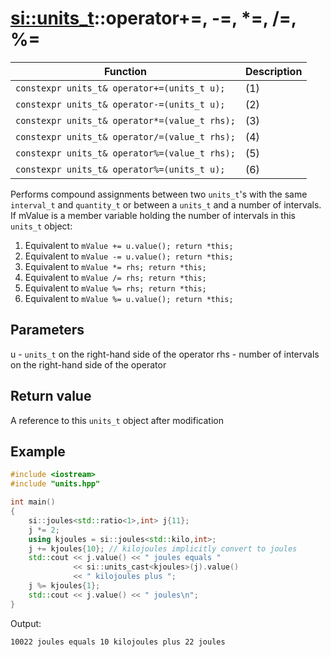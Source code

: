 # [si::units_t](units_t.md)::operator+=, -=, *=, /=, %=

Function | Description
---------|----------
`constexpr units_t& operator+=(units_t u);` | (1)
`constexpr units_t& operator-=(units_t u);` | (2)
`constexpr units_t& operator*=(value_t rhs);` | (3)
`constexpr units_t& operator/=(value_t rhs);` | (4)
`constexpr units_t& operator%=(value_t rhs);` | (5)
`constexpr units_t& operator%=(units_t u);` | (6)

Performs compound assignments between two `units_t`'s with the same `interval_t` and `quantity_t` or between a `units_t` and a number of intervals.
If mValue is a member variable holding the number of intervals in this `units_t` object:
1. Equivalent to `mValue += u.value(); return *this;`
2. Equivalent to `mValue -= u.value(); return *this;`
3. Equivalent to `mValue *= rhs; return *this;`
4. Equivalent to `mValue /= rhs; return *this;`
5. Equivalent to `mValue %= rhs; return *this;`
6. Equivalent to `mValue %= u.value(); return *this;`

## Parameters
u - `units_t` on the right-hand side of the operator
rhs - number of intervals on the right-hand side of the operator

## Return value
A reference to this `units_t` object after modification

## Example
```c++
#include <iostream>
#include "units.hpp"

int main()
{
    si::joules<std::ratio<1>,int> j{11};
    j *= 2;
    using kjoules = si::joules<std::kilo,int>;
    j += kjoules{10}; // kilojoules implicitly convert to joules
    std::cout << j.value() << " joules equals "
              << si::units_cast<kjoules>(j).value()
              << " kilojoules plus ";
    j %= kjoules{1};
    std::cout << j.value() << " joules\n";
}
```
Output:
```
10022 joules equals 10 kilojoules plus 22 joules
```
